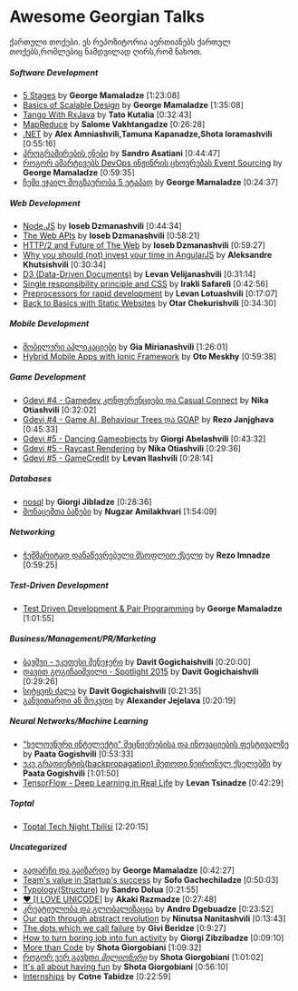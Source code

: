 # Awesome Georgian Talks
ქართული თოქები.
ეს რეპოზიტორია აერთიანებს ქართულ თოქებს,რომლებიც ნამდვილად ღირს,რომ ნახოთ.  

##### Software Development
* [5 Stages](https://www.youtube.com/watch?v=GFim38_ycVE) by **George Mamaladze** [1:23:08]
* [Basics of Scalable Design](https://www.youtube.com/watch?v=kVlsn-lNz5A) by **George Mamaladze** [1:35:08]
* [Tango With RxJava](https://youtu.be/FwQAw1deuJM) by **Tato Kutalia** [0:32:43]
* [MapReduce](https://youtu.be/h_3WzSyxiUA) by **Salome Vakhtangadze** [0:26:28]
* [.NET](https://www.youtube.com/watch?v=QBJ4IhVH18w) by **Alex Amniashvili,Tamuna Kapanadze,Shota Ioramashvili** [0:55:16]
* [პროგრამირების ენები](https://www.youtube.com/watch?v=NxZuDglxcM0) by **Sandro Asatiani** [0:44:47]
* [როგორ ამარტივებს DevOps ინჟინრის ცხოვრებას Event Sourcing](https://www.youtube.com/watch?v=qEyupL3hQ4U) by **George Mamaladze** [0:59:35]
* [ჩემი ეჯაილ მოგზაურობა 5 ეტაპად](https://www.youtube.com/watch?v=h8W79ivnAPY) by **George Mamaladze** [0:24:37]

##### Web Development
* [Node.JS](https://www.youtube.com/watch?v=GO74oM2Fb4o) by **Ioseb Dzmanashvili** [0:44:34]
* [The Web APIs](https://www.youtube.com/watch?v=pWSWImwblQ4) by **Ioseb Dzmanashvili** [0:58:21]
* [HTTP/2 and Future of The Web](https://youtu.be/X0F_28rQtJE?list=PLSNW1zVmUavZlT_U3gX68RsetvdqO5n8O) by **Ioseb Dzmanashvili** [0:59:27]
* [Why you should (not) invest your time in AngularJS](https://youtu.be/9GQ5zv6M8Mc?list=PLSNW1zVmUavZlT_U3gX68RsetvdqO5n8O) by **Aleksandre Khutsishvili** [0:30:34]
* [D3 (Data-Driven Documents)](https://www.youtube.com/watch?v=wN05Cwt95zU&list=PLSNW1zVmUavZlT_U3gX68RsetvdqO5n8O&index=4) by **Levan Velijanashvili** [0:31:14]
* [Single responsibility principle and CSS](https://www.youtube.com/watch?v=PEqFo8W21Mc&list=PLSNW1zVmUavZlT_U3gX68RsetvdqO5n8O&index=5) by **Irakli Safareli** [0:42:56]
* [Preprocessors for rapid development](https://www.youtube.com/watch?v=U26Ljk6ygAo) by **Levan Lotuashvili** [0:17:07]
* [Back to Basics with Static Websites](https://www.youtube.com/watch?v=E7xYekpAHfY) by **Otar Chekurishvili** [0:34:30]

##### Mobile Development
* [მობილური აპლიკაციები](https://www.youtube.com/watch?v=gv48mbnMDzM) by **Gia Mirianashvili** [1:26:01]
* [Hybrid Mobile Apps with Ionic Framework](https://www.youtube.com/watch?v=deGGLiCMZLU&list=PLSNW1zVmUavZlT_U3gX68RsetvdqO5n8O&index=3) by **Oto Meskhy** [0:59:38]

##### Game Development
* [Gdevi #4 - Gamedev კონფერენციები და Casual Connect](https://youtu.be/xdjy767KeiM) by **Nika Otiashvili** [0:32:02]
* [Gdevi #4 - Game AI, Behaviour Trees და GOAP](https://youtu.be/_f5g0boRPwQ) by **Rezo Janjghava** [0:45:33]
* [Gdevi #5 - Dancing Gameobjects](https://youtu.be/7PnX7id8pRw) by **Giorgi Abelashvili** [0:43:32]
* [Gdevi #5 - Raycast Rendering](https://youtu.be/wWlUa5JcCUE) by **Nika Otiashvili** [0:29:36]
* [Gdevi #5 - GameCredit](https://youtu.be/Hmf-9DPfBIA) by **Levan Ilashvili** [0:28:14]

##### Databases
* [nosql](https://www.youtube.com/watch?v=d6D8SVJho40) by **Giorgi Jibladze** [0:28:36]
* [მონაცემთა ბაზები](https://www.youtube.com/watch?v=zSXwkBW4X7I) by **Nugzar Amilakhvari** [1:54:09]

##### Networking
* [ჭეშმარიტად დანაწევრებული მსოფლიო ქსელი](https://www.youtube.com/watch?v=3HBfGD9ooqY) by **Rezo Imnadze** [0:59:25]

##### Test-Driven Development
* [Test Driven Development & Pair Programming](https://www.youtube.com/watch?v=yGg97JeyxWE) by **George Mamaladze** [1:01:55]

##### Business/Management/PR/Marketing
* [ბავშვი - უკეთესი მენეჯერი](https://www.youtube.com/watch?v=kF1vv63htEE) by **Davit Gogichaishvili** [0:20:00]
* [დავით გოგიჩაიშვილი - Spotlight 2015](https://youtu.be/q4vd94A734Q) by **Davit Gogichaishvili** [0:29:26]
* [სიტყვის ძალა](https://youtu.be/mVBVAfGGsAo) by **Davit Gogichaishvili** [0:21:35]
* [განვითარდი ან მოკვდი](https://www.youtube.com/watch?v=IdfqGDnfDl8) by **Alexander Jejelava** [0:20:19]

##### Neural Networks/Machine Learning
* ["ხელოვნური ინტელექტი" მეცნიერებისა და ინოვაციების ფესტივალზე](https://www.facebook.com/amigoSmith/videos/vb.1033808908/10209458516273182) by **Paata Gogishvili** [0:53:33]
* [უკუ გრადიენტის(backpropagation) მეთოდი ნეირონულ ქსელებში](https://www.facebook.com/amigoSmith/videos/10209576561784246/) by **Paata Gogishvili** [1:01:50]
* [TensorFlow - Deep Learning in Real Life](https://youtu.be/C4qIsTKzBLs) by **Levan Tsinadze** [0:42:29]

##### Toptal
* [Toptal Tech Night Tbilisi](https://www.facebook.com/Terminal34/videos/250586705661081/) [2:20:15]


##### Uncategorized
* [გადარჩი და გაიზარდე](https://youtu.be/HLpeU5VrSX8) by **George Mamaladze** [0:42:27]
* [Team's value in Startup's success](https://youtu.be/03GhfNvqYcU) by **Sofo Gachechiladze** [0:50:03]
* [Typology(Structure)](https://youtu.be/yHdGFTpsmR0) by **Sandro Dolua** [0:21:55]
* [ ❤  [I LOVE UNICODE]](https://youtu.be/TOtWufvKE5Y) by **Akaki Razmadze** [0:27:48]
* [კრეატიულობა და გლობალიზაცია](https://www.youtube.com/watch?v=Ru2FrMNozy0) by **Andro Dgebuadze** [0:23:52]
* [Our path through abstract revolution](https://www.youtube.com/watch?v=_LPFOacU8rU) by **Ninutsa Nanitashvili** [0:13:43]
* [The dots,which we call failure](https://www.youtube.com/watch?v=xPGePqW8n1s) by **Givi Beridze** [0:9:27]
* [How to turn boring job into fun activity](https://www.youtube.com/watch?v=vARXWqHv5lE) by **Giorgi Zibzibadze** [0:09:10]
* [More than Code](https://www.youtube.com/watch?v=7laolN-J7ww) by **Shota Giorgobiani** [1:09:32]
* [როგორ ვერ გავხდი $მილიონერი$](https://www.youtube.com/watch?v=Aoa5JEneN1U) by **Shota Giorgobiani** [1:01:02]
* [It's all about having fun](https://www.youtube.com/watch?v=xIznxXl_04c) by **Shota Giorgobiani** [0:56:10]
* [Internships](https://www.youtube.com/watch?v=uuxj3jmwgHY) by **Cotne Tabidze** [0:22:59]

